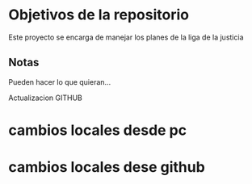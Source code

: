 # Objetivos de la repositorio

Este proyecto se encarga de manejar los planes de la liga de la justicia


## Notas
Pueden hacer lo que quieran...

Actualizacion GITHUB

# cambios locales desde pc

# cambios locales dese github
